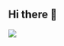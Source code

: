 ## Hi there 👋

<!--
**yerim414/yerim414** is a ✨ _special_ ✨ repository because its `README.md` (this file) appears on your GitHub profile.

Here are some ideas to get you started:

- 🔭 I’m currently working on ...
- 🌱 I’m currently learning ...
- 👯 I’m looking to collaborate on ...
- 🤔 I’m looking for help with ...
- 💬 Ask me about ...
- 📫 How to reach me: ...
- 😄 Pronouns: ...
- ⚡ Fun fact: ...
-->
<div style="text-align: left;">
<!--     <h2 style="border-bottom: 1px solid #d8dee4; color: #282d33;"> 🧑‍💻 Contact me </h2> <br>  -->
    <div style="text-align: left;"> <a href=https://www.notion.so/cfe8477a0269449eab932db2b19deb35?v=7f4553cb8279453f807786cf9ccf4faa&source=copy_link> <img src="https://img.shields.io/badge/Notion-000000?style=for-the-badge&logo=Notion&logoColor=white&link=https://www.notion.so/cfe8477a0269449eab932db2b19deb35?v=7f4553cb8279453f807786cf9ccf4faa&source=copy_link"> </a>
          </div>  <br> 
    <div style="text-align: left;">  </div> 
    </div>
    
